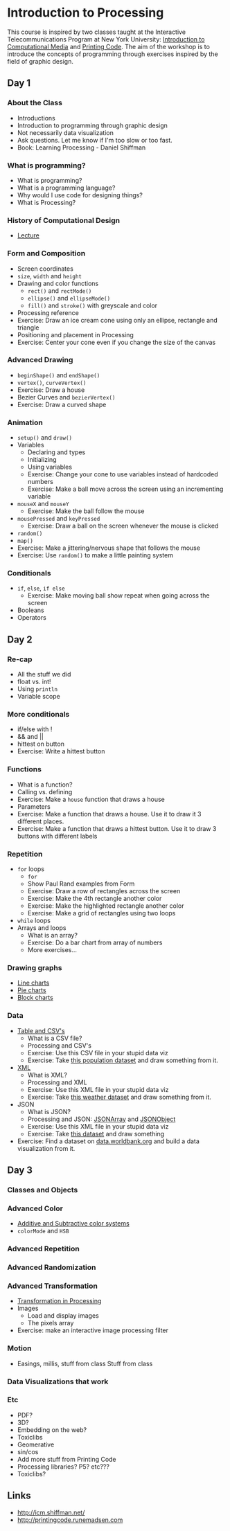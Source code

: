 Introduction to Processing
==========================

This course is inspired by two classes taught at the Interactive Telecommunications Program at New York University: [Introduction to Computational Media](https://github.com/ITPNYU/ICM-2013/blob/master/Syllabus-2013-All.md) and [Printing Code](http://printingcode.runemadsen.com/). The aim of the workshop is to introduce the concepts of programming through exercises inspired by the field of graphic design.

Day 1
--------

### About the Class

* Introductions
* Introduction to programming through graphic design
* Not necessarily data visualization
* Ask questions. Let me know if I'm too slow or too fast.
* Book: Learning Processing - Daniel Shiffman

### What is programming?

* What is programming?
* What is a programming language?
* Why would I use code for designing things?
* What is Processing?

### History of Computational Design

* [Lecture](http://printingcode.runemadsen.com/lecture-intro/)

### Form and Composition

* Screen coordinates
* `size`, `width` and `height`
* Drawing and color functions
    * `rect()` and `rectMode()`
    * `ellipse()` and `ellipseMode()`
    * `fill()` and `stroke()` with greyscale and color
* Processing reference
* Exercise: Draw an ice cream cone using only an ellipse, rectangle and triangle
* Positioning and placement in Processing
* Exercise: Center your cone even if you change the size of the canvas

### Advanced Drawing

* `beginShape()` and `endShape()`
* `vertex()`, `curveVertex()`
* Exercise: Draw a house
* Bezier Curves and `bezierVertex()`
* Exercise: Draw a curved shape

### Animation

* `setup()` and `draw()`
* Variables
    - Declaring and types
    - Initializing
    - Using variables
    - Exercise: Change your cone to use variables instead of hardcoded numbers
    - Exercise: Make a ball move across the screen using an incrementing variable
* `mouseX` and `mouseY`
    - Exercise: Make the ball follow the mouse
* `mousePressed` and `keyPressed`
    - Exercise: Draw a ball on the screen whenever the mouse is clicked
* `random()`
* `map()`
* Exercise: Make a jittering/nervous shape that follows the mouse
* Exercise: Use `random()` to make a little painting system

### Conditionals

* `if`, `else`, `if else`
    - Exercise: Make moving ball show repeat when going across the screen
* Booleans
* Operators

Day 2
-----

### Re-cap

* All the stuff we did
* float vs. int!
* Using `println`
* Variable scope

### More conditionals

* if/else with !
* && and ||
* hittest on button
* Exercise: Write a hittest button

### Functions

* What is a function?
* Calling vs. defining
* Exercise: Make a `house` function that draws a house
* Parameters
* Exercise: Make a function that draws a house. Use it to draw it 3 different places.
* Exercise: Make a function that draws a hittest button. Use it to draw 3 buttons with different labels

### Repetition

* `for` loops
    - `for` 
    - Show Paul Rand examples from Form
    - Exercise: Draw a row of rectangles across the screen
    - Exercise: Make the 4th rectangle another color
    - Exercise: Make the highlighted rectangle another color
    - Exercise: Make a grid of rectangles using two loops
* `while` loops
* Arrays and loops
    - What is an array?
    - Exercise: Do a bar chart from array of numbers
    - More exercises...

### Drawing graphs

* [Line charts](linechart/linechart.pde)
* [Pie charts](piechart/piechart.pde)
* [Block charts](blockchart/blockchart.pde)

### Data

* [Table and CSV's](csv/csv.pde)
    - What is a CSV file?
    - Processing and CSV's
    - Exercise: Use this CSV file in your stupid data viz
    - Exercise: Take [this population dataset](exercise-data/population.csv) and draw something from it.
* [XML](xml/xml.pde)
    - What is XML?
    - Processing and XML
    - Exercise: Use this XML file in your stupid data viz
    - Exercise: Take [this weather dataset](exercise-data/weather.xml) and draw something from it.
* JSON
    - What is JSON?
    - Processing and JSON: [JSONArray](jsonArray/jsonArray.pde) and [JSONObject](jsonObject/jsonObject.pde)
    - Exercise: Use this XML file in your stupid data viz
    - Exercise: Take [this dataset](exercise-data/crypto.json) and draw something
* Exercise: Find a dataset on [data.worldbank.org](http://data.worldbank.org/) and build a data visualization from it.

Day 3
-----

### Classes and Objects

### Advanced Color

* [Additive and Subtractive color systems](http://printingcode.runemadsen.com/lecture-color/)
* `colorMode` and `HSB`

### Advanced Repetition

### Advanced Randomization

### Advanced Transformation

* [Transformation in Processing](http://printingcode.runemadsen.com/lecture-transformation/)
* Images
    - Load and display images
    - The pixels array
* Exercise: make an interactive image processing filter

### Motion

* Easings, millis, stuff from class
Stuff from class

### Data Visualizations that work

### Etc

* PDF?
* 3D?
* Embedding on the web?
* Toxiclibs
* Geomerative
* sin/cos
* Add more stuff from Printing Code
* Processing libraries? P5? etc???
* Toxiclibs?

Links
-----

* http://icm.shiffman.net/
* http://printingcode.runemadsen.com











